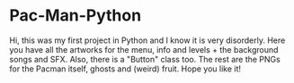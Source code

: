 # Pac-Man-Python

Hi, this was my first project in Python and I know it is very disorderly.
Here you have all the artworks for the menu, info and levels + the background songs and SFX.
Also, there is a "Button" class too.
The rest are the PNGs for the Pacman itself, ghosts and (weird) fruit.
Hope you like it!
